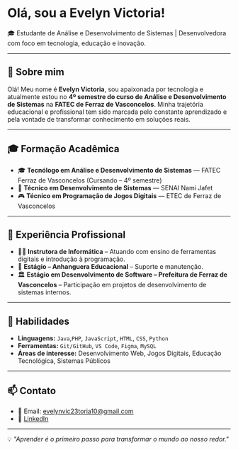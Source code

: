 # Olá, sou a Evelyn Victoria!

🎓 Estudante de Análise e Desenvolvimento de Sistemas | Desenvolvedora com foco em tecnologia, educação e inovação.

---

## 📌 Sobre mim

Olá! Meu nome é **Evelyn Victoria**, sou apaixonada por tecnologia e atualmente estou no **4º semestre do curso de Análise e Desenvolvimento de Sistemas** na **FATEC de Ferraz de Vasconcelos**. Minha trajetória educacional e profissional tem sido marcada pelo constante aprendizado e pela vontade de transformar conhecimento em soluções reais.

---

## 🎓 Formação Acadêmica

- 🎓 **Tecnólogo em Análise e Desenvolvimento de Sistemas** — FATEC Ferraz de Vasconcelos (Cursando – 4º semestre)  
- 🧰 **Técnico em Desenvolvimento de Sistemas** — SENAI Nami Jafet  
- 🎮 **Técnico em Programação de Jogos Digitais** — ETEC de Ferraz de Vasconcelos  

---

## 💼 Experiência Profissional

- 👩‍🏫 **Instrutora de Informática** – Atuando com ensino de ferramentas digitais e introdução à programação.  
- 🏫 **Estágio – Anhanguera Educacional** – Suporte e manutenção.  
- 🏛️ **Estágio em Desenvolvimento de Software – Prefeitura de Ferraz de Vasconcelos** – Participação em projetos de desenvolvimento de sistemas internos.

---

## 🚀 Habilidades

- **Linguagens:** `Java`,`PHP`, `JavaScript`, `HTML`, `CSS`, `Python` 
- **Ferramentas:** `Git/GitHub`, `VS Code`, `Figma`, `MySQL`  
- **Áreas de interesse:** Desenvolvimento Web, Jogos Digitais, Educação Tecnológica, Sistemas Públicos

---

## 📫 Contato


- 📧 Email: evelynvic23toria10@gmail.com
- 💼 [LinkedIn](https://www.linkedin.com/in/evelyn-victoria-da-silva-santos?utm_source=share&utm_campaign=share_via&utm_content=profile&utm_medium=ios_app)  

---

💡 *"Aprender é o primeiro passo para transformar o mundo ao nosso redor."*
